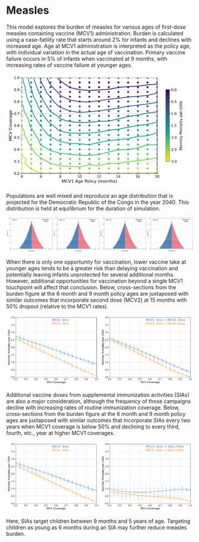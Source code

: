 # Measles

This model explores the burden of measles for various ages of first-dose measles containing vaccine (MCV1) administration. Burden is calculated using a case-fatility rate that starts around 2% for infants and declines with increased age. Age at MCV1 administration is interpreted as the policy age, with individual variation in the actual age of vaccination. Primary vaccine failure occurs in 5% of infants when vaccinated at 9 months, with increasing rates of vaccine failure at younger ages.

![Figure 1: Heat map](figures/ref_heatmap_measles01.png)​

Populations are well mixed and reproduce an age distribution that is projected for the Democratic Republic of the Congo in the year 2040. This distribution is held at equilibrium for the duration of simulation.

![Figure 2: Population pyramids](figures/ref_pyr_measles01.png)​

When there is only one opportunity for vaccination, lower vaccine take at younger ages tends to be a greater risk than delaying vaccination and potentially leaving infants unprotected for several additional months. However, additional opportunities for vaccination beyond a single MCV1 touchpoint will affect that conclusion. Below, cross-sections from the burden figure at the 6 month and 9 month policy ages are juxtaposed with similar outcomes that incorporate second dose (MCV2) at 15 months with 50% dropout (relative to the MCV1 rates).

![Figure 3: MCV2 cross-sections](figures/ref_trends_MCV2_measles01.png)​

Additional vaccine doses from supplemental immunization activities (SIAs) are also a major consideration, although the frequency of those campaigns decline with increasing rates of routine immunization coverage. Below, cross-sections from the burden figure at the 6 month and 9 month policy ages are juxtaposed with similar outcomes that incorporate SIAs every two years when MCV1 coverage is below 50% and declining to every third, fourth, etc., year at higher MCV1 coverages. 

![Figure 4: SIA cross-sections](figures/ref_trends_SIAs_measles01.png)​

Here, SIAs target children between 9 months and 5 years of age. Targeting children as young as 6 months during an SIA may further reduce measles burden.
